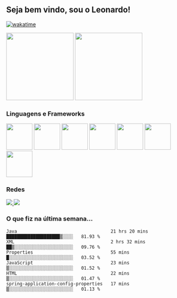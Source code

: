 ## Seja bem vindo, sou o Leonardo!

[![wakatime](https://wakatime.com/badge/user/ab42c014-6648-488b-8ae0-678e3b16c352.svg)](https://wakatime.com/@ab42c014-6648-488b-8ae0-678e3b16c352)
<div class="cards-ctn">
  <img height="180" src="https://github-readme-stats.vercel.app/api?username=leodsc&count_private=true&show_icons=true&theme=gruvbox" />
  <img height="180" src="https://github-readme-stats.vercel.app/api/top-langs/?username=leodsc&theme=gruvbox&layout=compact" />
</div>

### Linguagens e Frameworks

<div class="languages-ctn">
  <img width="70" height="70" src="https://cdn.jsdelivr.net/gh/devicons/devicon/icons/javascript/javascript-original.svg" />
  <img width="70" height="70" src="https://cdn.jsdelivr.net/gh/devicons/devicon/icons/css3/css3-plain-wordmark.svg" />
  <img width="70" height="70" src="https://cdn.jsdelivr.net/gh/devicons/devicon/icons/html5/html5-plain-wordmark.svg" />
  <img width="70" height="70" src="https://cdn.jsdelivr.net/gh/devicons/devicon/icons/react/react-original.svg" />
  <img width="70" height="70" src="https://cdn.jsdelivr.net/gh/devicons/devicon/icons/java/java-original-wordmark.svg" />
  <img width="70" height="70" src="https://cdn.jsdelivr.net/gh/devicons/devicon/icons/mysql/mysql-original-wordmark.svg" />
  <img width="70" height="70" src="https://cdn.jsdelivr.net/gh/devicons/devicon/icons/spring/spring-original-wordmark.svg" />
</div>

### Redes

<a href="https://linkedin.com/in/leodsc" target="_blank">
  <img src="https://img.shields.io/badge/LinkedIn-0077B5?style=for-the-badge&logo=linkedin&logoColor=white" />
</a>
<a href="https://stackoverflow.com/users/14062086/leodsc">
  <img src="https://img.shields.io/badge/Stack_Overflow-FE7A16?style=for-the-badge&logo=stack-overflow&logoColor=white" />
</a>

### O que fiz na última semana...
<!--START_SECTION:waka-->

```text
Java                                   21 hrs 20 mins  ████████████████████▒░░░░   81.93 %
XML                                    2 hrs 32 mins   ██▒░░░░░░░░░░░░░░░░░░░░░░   09.76 %
Properties                             55 mins         █░░░░░░░░░░░░░░░░░░░░░░░░   03.52 %
JavaScript                             23 mins         ▒░░░░░░░░░░░░░░░░░░░░░░░░   01.52 %
HTML                                   22 mins         ▒░░░░░░░░░░░░░░░░░░░░░░░░   01.47 %
spring-application-config-properties   17 mins         ▒░░░░░░░░░░░░░░░░░░░░░░░░   01.13 %
```

<!--END_SECTION:waka-->
<!-- ![visitors](https://visitor-badge.glitch.me/badge?page_id=leodsc.leodsc) -->
